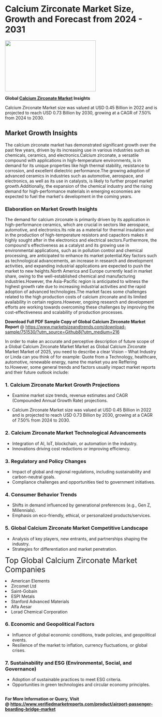 <H1>Calcium Zirconate Market Size, Growth and Forecast from 2024 - 2031</H1><img class="aligncenter size-medium wp-image-584254" src="https://thirdeyenews.in/wp-content/uploads/2024/09/Global-Market-Research-300x168.jpeg" alt="" width="300" height="168" /><p><strong>Global&nbsp;<a href="https://www.marketsizeandtrends.com/download-sample/751530/?utm_source=Github8j?utm_medium=216">Calcium Zirconate Market</a> Insights</strong></p><p>Calcium Zirconate Market size was valued at USD 0.45 Billion in 2022 and is projected to reach USD 0.73 Billion by 2030, growing at a CAGR of 7.50% from 2024 to 2030.</p><p><h2>Market Growth Insights</h2> The calcium zirconate market has demonstrated significant growth over the past few years, driven by its increasing use in various industries such as chemicals, ceramics, and electronics.Calcium zirconate, a versatile compound with applications in high-temperature environments, is in demand for its unique properties like high thermal stability, resistance to corrosion, and excellent dielectric performance.The growing adoption of advanced ceramics in industries such as automotive, aerospace, and electronics, as well as its use in catalysts, is likely to further propel market growth.Additionally, the expansion of the chemical industry and the rising demand for high-performance materials in emerging economies are expected to fuel the market's development in the coming years. <h3>Elaboration on Market Growth Insights</h3> The demand for calcium zirconate is primarily driven by its application in high-performance ceramics, which are crucial in sectors like aerospace, automotive, and electronics.Its role as a material for thermal insulation and in the production of high-temperature resistors and capacitors makes it highly sought after in the electronics and electrical sectors.Furthermore, the compound's effectiveness as a catalyst and its growing use in environmental applications, such as in pollution control and chemical processing, are anticipated to enhance its market potential.Key factors such as technological advancements, an increase in research and development activities, and expanding industrial applications are expected to push the market to new heights.North America and Europe currently lead in market share, owing to the well-established chemical and manufacturing industries.However, the Asia-Pacific region is anticipated to witness the highest growth rate due to increasing industrial activities and the rapid adoption of advanced technologies.The market faces some challenges related to the high production costs of calcium zirconate and its limited availability in certain regions.However, ongoing research and development efforts are working towards overcoming these challenges by improving the cost-effectiveness and scalability of production processes.</p><p><span class=""><strong>Download Full PDF Sample Copy of Global Calcium Zirconate Market Report</strong> @ <a href="https://www.marketsizeandtrends.com/download-sample/751530/?utm_source=Github8j?utm_medium=216" target="_blank">https://www.marketsizeandtrends.com/download-sample/751530/?utm_source=Github8j?utm_medium=216</a></span></p><p>In order to make an accurate and perceptive description of future scope of a Global&nbsp;Calcium Zirconate Market Market as Global&nbsp;Calcium Zirconate Market Market of 2025, you need to describe a clear Vision &ndash; What Industry or Linda can you think of for example: Quote from a Technology, healthcare, automotive, renewable energy, name the market you are Reffering to.However, some general trends and factors usually impact market reports and their future outlook include:</p><h3>1.&nbsp;<strong>Calcium Zirconate Market Growth Projections</strong></h3><ul><li>Examine market size trends, revenue estimates and CAGR (Compounded Annual Growth Rate) projections.</li><li><p>Calcium Zirconate Market size was valued at USD 0.45 Billion in 2022 and is projected to reach USD 0.73 Billion by 2030, growing at a CAGR of 7.50% from 2024 to 2030.</p></li></ul><h3>2.&nbsp;<strong>Calcium Zirconate Market Technological Advancements</strong></h3><ul><li>Integration of AI, IoT, blockchain, or automation in the industry.</li><li>Innovations driving cost reductions or improving efficiency.</li></ul><h3>3.&nbsp;<strong>Regulatory and Policy Changes</strong></h3><ul><li>Impact of global and regional regulations, including sustainability and carbon-neutral goals.</li><li>Compliance challenges and opportunities tied to government initiatives.</li></ul><h3>4.&nbsp;<strong>Consumer Behavior Trends</strong></h3><ul><li>Shifts in demand influenced by generational preferences (e.g., Gen Z, Millennials).</li><li>Emphasis on eco-friendly, ethical, or personalized products/services.</li></ul><h3>5.&nbsp;<strong>Global Calcium Zirconate Market Competitive Landscape</strong></h3><ul><li>Analysis of key players, new entrants, and partnerships shaping the industry.</li><li>Strategies for differentiation and market penetration.</li></ul><p data-pm-slice="1 1 []"><span style="color: inherit; font-family: inherit; font-size: 25px;">Top Global Calcium Zirconate Market Companies</span></p><div class="" data-test-id=""><p><li>American Elements</li><li> Zircomet Ltd</li><li> Saint-Gobain</li><li> ESPI Metals</li><li> Stanford Advanced Materials</li><li> Alfa Aesar</li><li> Lorad Chemical Corporation</li></p></div><h3>6.&nbsp;<strong>Economic and Geopolitical Factors</strong></h3><ul><li>Influence of global economic conditions, trade policies, and geopolitical events.</li><li>Resilience of the market to inflation, currency fluctuations, or global crises.</li></ul><h3>7.&nbsp;<strong>Sustainability and ESG (Environmental, Social, and Governance)</strong></h3><ul><li>Adoption of sustainable practices to meet ESG criteria.</li><li>Opportunities in green technologies and circular economy principles.</li></ul><h2><strong style="font-size: 14px;">For More Information or Query, Visit @&nbsp;</strong><a style="background-color: #ffffff; font-size: 14px;" href="https://www.marketsizeandtrends.com/report/calcium-zirconate-market/" target="_blank">https://www.verifiedmarketreports.com/product/airport-passenger-boarding-bridge-market</a></h2>